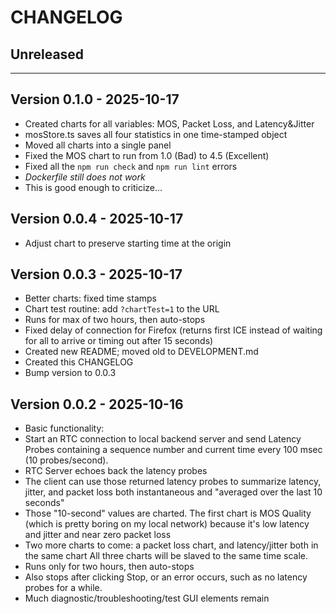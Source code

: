 # CHANGELOG

## Unreleased

---

## Version 0.1.0 - 2025-10-17

- Created charts for all variables:
  MOS, Packet Loss, and Latency&Jitter
- mosStore.ts saves all four statistics in
  one time-stamped object
- Moved all charts into a single panel
- Fixed the MOS chart to run from
  1.0 (Bad) to 4.5 (Excellent)
- Fixed all the `npm run check` and
  `npm run lint` errors
- _Dockerfile still does not work_
- This is good enough to criticize...

## Version 0.0.4 - 2025-10-17

- Adjust chart to preserve starting time at the origin

## Version 0.0.3 - 2025-10-17

- Better charts: fixed time stamps
- Chart test routine: add `?chartTest=1` to the URL
- Runs for max of two hours, then auto-stops
- Fixed delay of connection for Firefox
  (returns first ICE instead of waiting for all to arrive
  or timing out after 15 seconds)
- Created new README; moved old to DEVELOPMENT.md
- Created this CHANGELOG
- Bump version to 0.0.3

## Version 0.0.2 - 2025-10-16

- Basic functionality:
- Start an RTC connection to local backend server
  and send Latency Probes
  containing a sequence number and current time
  every 100 msec (10 probes/second).
- RTC Server echoes back the latency probes
- The client can use those returned latency probes
  to summarize latency, jitter, and packet loss both
  instantaneous and "averaged over the last 10 seconds"
- Those "10-second" values are charted.
  The first chart is MOS Quality
  (which is pretty boring on my local network) because
  it's low latency and jitter and near zero packet loss
- Two more charts to come: a packet loss chart,
  and latency/jitter both in the same chart
  All three charts will be slaved to the same time scale.
- Runs only for two hours, then auto-stops
- Also stops after clicking Stop, or an error occurs,
  such as no latency probes for a while.
- Much diagnostic/troubleshooting/test GUI elements remain
